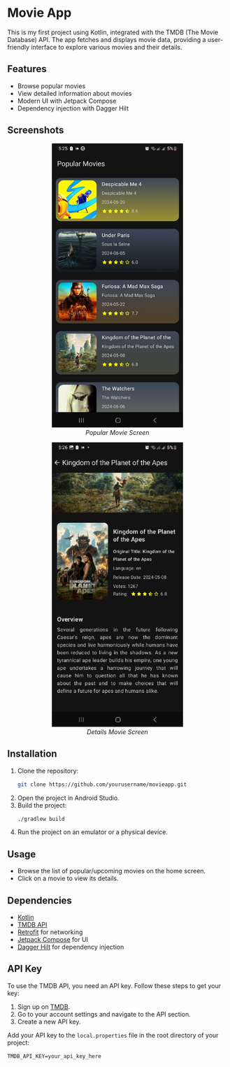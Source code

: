 # Movie App

This is my first project using Kotlin, integrated with the TMDB (The Movie Database) API. The app fetches and displays movie data, providing a user-friendly interface to explore various movies and their details.

## Features

- Browse popular movies
- View detailed information about movies
- Modern UI with Jetpack Compose
- Dependency injection with Dagger Hilt

## Screenshots

<p style="text-align: center;">
  <img src="https://github.com/OTK-98/MovieApp/blob/master/app/src/main/java/com/example/movieapp/screenshots/Popular%20Screen.jpeg?raw=true" alt="Popular Movie Screen" width="300"/>
  <br/>
  <em>Popular Movie Screen</em>
</p>

<p style="text-align: center;">
  <img src="https://github.com/OTK-98/MovieApp/blob/master/app/src/main/java/com/example/movieapp/screenshots/Details%20Screen.jpeg?raw=true" alt="Details Movie Screen" width="300"/>
  <br/>
  <em>Details Movie Screen</em>
</p>

## Installation

1. Clone the repository:
    ```sh
    git clone https://github.com/yourusername/movieapp.git
    ```
2. Open the project in Android Studio.
3. Build the project:
    ```sh
    ./gradlew build
    ```
4. Run the project on an emulator or a physical device.

## Usage

- Browse the list of popular/upcoming movies on the home screen.
- Click on a movie to view its details.

## Dependencies

- [Kotlin](https://kotlinlang.org/)
- [TMDB API](https://www.themoviedb.org/documentation/api)
- [Retrofit](https://square.github.io/retrofit/) for networking
- [Jetpack Compose](https://developer.android.com/jetpack/compose) for UI
- [Dagger Hilt](https://dagger.dev/hilt/) for dependency injection

## API Key

To use the TMDB API, you need an API key. Follow these steps to get your key:

1. Sign up on [TMDB](https://www.themoviedb.org/).
2. Go to your account settings and navigate to the API section.
3. Create a new API key.

Add your API key to the `local.properties` file in the root directory of your project:
```properties
TMDB_API_KEY=your_api_key_here
